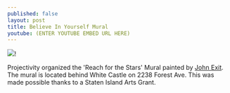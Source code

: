 ```yaml
---
published: false
layout: post
title: Believe In Yourself Mural
youtube: (ENTER YOUTUBE EMBED URL HERE)
---
```

![]({{site.baseurl}}/images/3527_959017834178407_2256418109858553685_n.jpg)!


Projectivity organized the 'Reach for the Stars' Mural painted by [John Exit](www.instagram.com/scrambledeggsit). The mural is located behind White Castle on 2238 Forest Ave. This was made possible thanks to a Staten Island Arts Grant.
